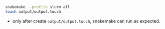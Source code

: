 ```bash
snakemake --profile slurm all
touch output/output.touch
```
- only after create `output/output.touch`, snakemake can run as expected.

